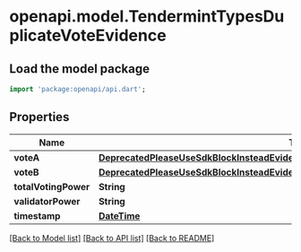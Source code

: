 # openapi.model.TendermintTypesDuplicateVoteEvidence

## Load the model package
```dart
import 'package:openapi/api.dart';
```

## Properties
Name | Type | Description | Notes
------------ | ------------- | ------------- | -------------
**voteA** | [**DeprecatedPleaseUseSdkBlockInsteadEvidenceEvidenceInnerDuplicateVoteEvidenceVoteA**](DeprecatedPleaseUseSdkBlockInsteadEvidenceEvidenceInnerDuplicateVoteEvidenceVoteA.md) |  | [optional] 
**voteB** | [**DeprecatedPleaseUseSdkBlockInsteadEvidenceEvidenceInnerDuplicateVoteEvidenceVoteA**](DeprecatedPleaseUseSdkBlockInsteadEvidenceEvidenceInnerDuplicateVoteEvidenceVoteA.md) |  | [optional] 
**totalVotingPower** | **String** |  | [optional] 
**validatorPower** | **String** |  | [optional] 
**timestamp** | [**DateTime**](DateTime.md) |  | [optional] 

[[Back to Model list]](../README.md#documentation-for-models) [[Back to API list]](../README.md#documentation-for-api-endpoints) [[Back to README]](../README.md)


